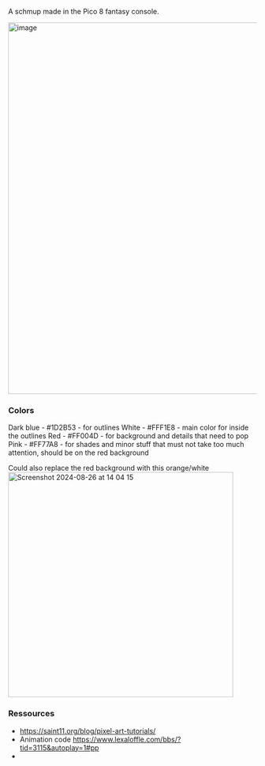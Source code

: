 A schmup made in the Pico 8 fantasy console.

<img width="753" alt="image" src="https://github.com/marcentusch/pico8-schmup/assets/14914250/8e79587b-04f9-47f5-8a7f-512d7a62d461">

### Colors
Dark blue - #1D2B53 - for outlines
White - #FFF1E8	- main color for inside the outlines
Red - #FF004D	- for background and details that need to pop
Pink - #FF77A8 - for shades and minor stuff that must not take too much attention, should be on the red background

Could also replace the red background with this orange/white <img width="456" alt="Screenshot 2024-08-26 at 14 04 15" src="https://github.com/user-attachments/assets/03a665c7-f0d4-4a9c-ab62-1006d734b58d">


### Ressources
- https://saint11.org/blog/pixel-art-tutorials/
- Animation code https://www.lexaloffle.com/bbs/?tid=3115&autoplay=1#pp
- 
